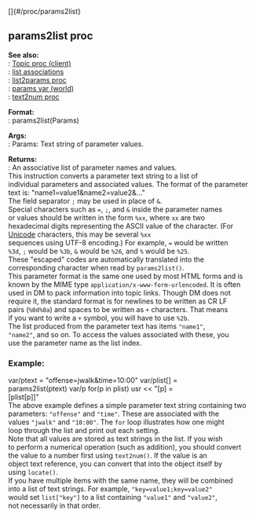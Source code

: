[]{#/proc/params2list}    
## params2list proc    
**See also:**    
:   [Topic proc (client)](ref/client/proc/Topic)    
:   [list associations](ref/list/associations)    
:   [list2params proc](ref/proc/list2params)    
:   [params var (world)](ref/world/var/params)    
:   [text2num proc](ref/proc/text2num)    
<!-- -->    
**Format:**    
:   params2list(Params)    
<!-- -->    
**Args:**    
:   Params: Text string of parameter values.    
<!-- -->    
**Returns:**    
:   An associative list of parameter names and values.    
This instruction converts a parameter text string to a list of    
individual parameters and associated values. The format of the parameter    
text is: \"name1=value1&name2=value2&\...\"    
The field separator `;` may be used in place of `&`.    
Special characters such as `=`, `;`, and `&` inside the parameter names    
or values should be written in the form `%xx`, where `xx` are two    
hexadecimal digits representing the ASCII value of the character. (For    
[Unicode](ref/%7Bnotes%7D/Unicode) characters, this may be several `%xx`    
sequences using UTF-8 encoding.) For example, `=` would be written    
`%3d`, `;` would be `%3b`, `&` would be `%26`, and `%` would be `%25`.    
These \"escaped\" codes are automatically translated into the    
corresponding character when read by `params2list()`.    
This parameter format is the same one used by most HTML forms and is    
known by the MIME type `application/x-www-form-urlencoded`. It is often    
used in DM to pack information into topic links. Though DM does not    
require it, the standard format is for newlines to be written as CR LF    
pairs (`%0d%0a`) and spaces to be written as `+` characters. That means    
if you want to write a `+` symbol, you will have to use `%2b`.    
The list produced from the parameter text has items `"name1"`,    
`"name2"`, and so on. To access the values associated with these, you    
use the parameter name as the list index.    
### Example:    
var/ptext = \"offense=jwalk&time=10:00\" var/plist\[\] =    
params2list(ptext) var/p for(p in plist) usr \<\< \"\[p\] =    
\[plist\[p\]\]\"    
The above example defines a simple parameter text string containing two    
parameters: `"offense"` and `"time"`. These are associated with the    
values `"jwalk"` and `"10:00"`. The `for` loop illustrates how one might    
loop through the list and print out each setting.    
Note that all values are stored as text strings in the list. If you wish    
to perform a numerical operation (such as addition), you should convert    
the value to a number first using `text2num()`. If the value is an    
object text reference, you can convert that into the object itself by    
using `locate()`.    
If you have multiple items with the same name, they will be combined    
into a list of text strings. For example, `"key=value1;key=value2"`    
would set `list["key"]` to a list containing `"value1"` and `"value2"`,    
not necessarily in that order.  